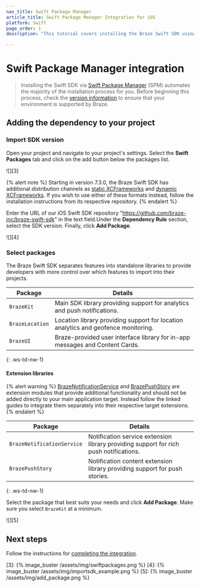 ```yaml
---
nav_title: Swift Package Manager
article_title: Swift Package Manager Integration for iOS
platform: Swift
page_order: 1
description: "This tutorial covers installing the Braze Swift SDK using Swift Package Manager for iOS."

---
```


# Swift Package Manager integration

> Installing the Swift SDK via [Swift Package Manager][1] (SPM) automates the majority of the installation process for you. Before beginning this process, check the [version information][2] to ensure that your environment is supported by Braze.

## Adding the dependency to your project

### Import SDK version

Open your project and navigate to your project's settings. Select the **Swift Packages** tab and click on the <i class="fas fa-plus"></i> add button below the packages list.

![][3]

{% alert note %}
Starting in version 7.3.0, the Braze Swift SDK has additional distribution channels as [static XCFrameworks](https://github.com/braze-inc/braze-swift-sdk-prebuilt-static) and [dynamic XCFrameworks](https://github.com/braze-inc/braze-swift-sdk-prebuilt-dynamic). If you wish to use either of these formats instead, follow the installation instructions from its respective repository.
{% endalert %}

Enter the URL of our iOS Swift SDK repository "https://github.com/braze-inc/braze-swift-sdk" in the text field.Under the **Dependency Rule** section, select the SDK version. Finally, click **Add Package**.

![][4]

### Select packages

The Braze Swift SDK separates features into standalone libraries to provide developers with more control over which features to import into their projects.

| Package | Details |
| ------- | ------- |
| `BrazeKit` | Main SDK library providing support for analytics and push notifications. |
| `BrazeLocation` | Location library providing support for location analytics and geofence monitoring. |
| `BrazeUI` | Braze-provided user interface library for in-app messages and Content Cards. |
{: .ws-td-nw-1}

#### Extension libraries

{% alert warning %}
[BrazeNotificationService](https://braze-inc.github.io/braze-swift-sdk/tutorials/braze/b2-rich-push-notifications) and [BrazePushStory](https://braze-inc.github.io/braze-swift-sdk/tutorials/braze/b3-push-stories) are extension modules that provide additional functionality and should not be added directly to your main application target. Instead follow the linked guides to integrate them separately into their respective target extensions.
{% endalert %}

| Package | Details |
| ------- | ------- |
| `BrazeNotificationService` | Notification service extension library providing support for rich push notifications. |
| `BrazePushStory` | Notification content extension library providing support for push stories. |
{: .ws-td-nw-1}

 Select the package that best suits your needs and click **Add Package**. Make sure you select `BrazeKit` at a minimum.

![][5]

## Next steps

Follow the instructions for [completing the integration]({{site.baseurl}}/developer_guide/platform_integration_guides/swift/initial_sdk_setup/completing_integration/).

[1]: https://swift.org/package-manager/
[2]: https://github.com/braze-inc/braze-swift-sdk#version-information
[3]: {% image_buster /assets/img/swiftpackages.png %}
[4]: {% image_buster /assets/img/importsdk_example.png %}
[5]: {% image_buster /assets/img/add_package.png %}
